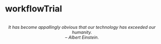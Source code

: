 # workflowTrial
<!-- QUOTE:START -->
<p align="center"><br><i>It has become appallingly obvious that our technology has exceeded our humanity.</i><br><i>– Albert Einstein.</i><br></p>
<!-- QUOTE:END -->

